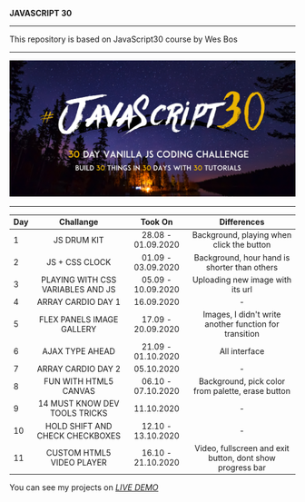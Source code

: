 **JAVASCRIPT 30**
***

This repository is based on JavaScript30 course by Wes Bos
***

![Alt](Js-30.png)
***

| Day           | Challange     | Took On | Differences |
| :-------------|:-------------:| :-----:| :-----------:|
| 1             | JS DRUM KIT| 28.08 - 01.09.2020 | Background, playing when click the button |
| 2             | JS + CSS CLOCK| 01.09 - 03.09.2020 | Background, hour hand is shorter than others |
| 3             | PLAYING WITH CSS VARIABLES AND JS| 05.09 - 10.09.2020 | Uploading new image with its url |
| 4             | ARRAY CARDIO DAY 1|  16.09.2020 | - |
| 5             | FLEX PANELS IMAGE GALLERY|  17.09 - 20.09.2020 | Images, I didn't write another function for transition |
| 6             | AJAX TYPE AHEAD|  21.09 - 01.10.2020 | All interface |
| 7             | ARRAY CARDIO DAY 2|  05.10.2020 | - |
| 8             | FUN WITH HTML5 CANVAS|  06.10 - 07.10.2020 | Background, pick color from palette, erase button |
| 9             | 14 MUST KNOW DEV TOOLS TRICKS|  11.10.2020 | - |
| 10            | HOLD SHIFT AND CHECK CHECKBOXES| 12.10 - 13.10.2020 | - |
| 11            | CUSTOM HTML5 VIDEO PLAYER| 16.10 - 21.10.2020 | Video, fullscreen and exit button, dont show progress bar |


You can see my projects on *[LIVE DEMO](https://mervekrblt.github.io/JavaScript-30/)*



